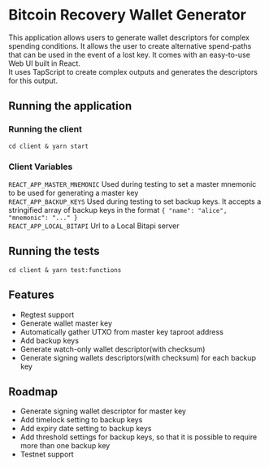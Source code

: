 # Bitcoin Recovery Wallet Generator

This application allows users to generate wallet descriptors for complex spending conditions. It allows the user to create alternative spend-paths that can be used in the event of a lost key. It comes with an easy-to-use Web UI built in React.  
It uses TapScript to create complex outputs and generates the descriptors for this output.

## Running the application

### Running the client  
`cd client & yarn start`

### Client Variables
`REACT_APP_MASTER_MNEMONIC` Used during testing to set a master mnemonic to be used for generating a master key  
`REACT_APP_BACKUP_KEYS` Used during testing to set backup keys. It accepts a stringified array of backup keys in the format `{ "name": "alice", "mnemonic": "..." }`  
`REACT_APP_LOCAL_BITAPI` Url to a Local Bitapi server

## Running the tests
`cd client & yarn test:functions`

## Features

- Regtest support
- Generate wallet master key
- Automatically gather UTXO from master key taproot address
- Add backup keys
- Generate watch-only wallet descriptor(with checksum)
- Generate signing wallets descriptors(with checksum) for each backup key

## Roadmap

- Generate signing wallet descriptor for master key
- Add timelock setting to backup keys
- Add expiry date setting to backup keys
- Add threshold settings for backup keys, so that it is possible to require more than one backup key
- Testnet support
